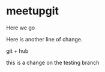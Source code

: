 meetupgit
=========
Here we go


Here is another line of change. 

git + hub


this is a change on the testing branch
